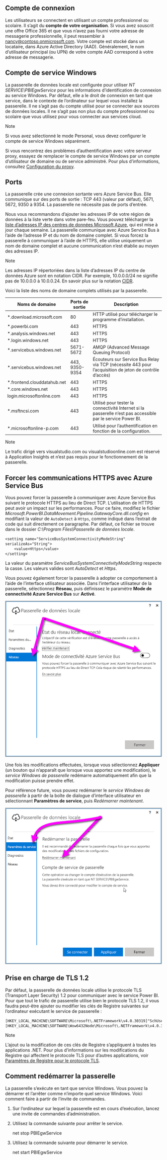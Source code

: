 ## <a name="sign-in-account"></a>Compte de connexion

Les utilisateurs se connectent en utilisant un compte professionnel ou scolaire. Il s’agit du **compte de votre organisation**. Si vous avez souscrit une offre Office 365 et que vous n’avez pas fourni votre adresse de messagerie professionnelle, il peut ressembler à nancy@contoso.onmicrosoft.com. Votre compte est stocké dans un locataire, dans Azure Active Directory (AAD). Généralement, le nom d’utilisateur principal (ou UPN) de votre compte AAD correspond à votre adresse de messagerie.

## <a name="windows-service-account"></a>Compte de service Windows

La passerelle de données locale est configurée pour utiliser *NT SERVICE\PBIEgwService* pour les informations d’identification de connexion au service Windows. Par défaut, elle a le droit de connexion en tant que service, dans le contexte de l’ordinateur sur lequel vous installez la passerelle. Il ne s’agit pas du compte utilisé pour se connecter aux sources de données locales. Il ne s’agit pas non plus du compte professionnel ou scolaire que vous utilisez pour vous connecter aux services cloud.

> [!NOTE]
> Si vous avez sélectionné le mode Personal, vous devez configurer le compte de service Windows séparément.

Si vous rencontrez des problèmes d’authentification avec votre serveur proxy, essayez de remplacer le compte de service Windows par un compte d’utilisateur de domaine ou de service administré. Pour plus d’informations, consultez [Configuration du proxy](../service-gateway-proxy.md#changing-the-gateway-service-account-to-a-domain-user).

## <a name="ports"></a>Ports

La passerelle crée une connexion sortante vers Azure Service Bus. Elle communique sur des ports de sortie : TCP 443 (valeur par défaut), 5671, 5672, 9350 à 9354.  La passerelle ne nécessite pas de ports d’entrée.

Nous vous recommandons d’ajouter les adresses IP de votre région de données à la liste verte dans votre pare-feu. Vous pouvez télécharger la [liste d’adresses IP des centres de données Microsoft Azure](https://www.microsoft.com/download/details.aspx?id=41653), qui est mise à jour chaque semaine. La passerelle communique avec Azure Service Bus à l’aide de l’adresse IP et du nom de domaine complet. Si vous forcez la passerelle à communiquer à l’aide de HTTPS, elle utilise uniquement un nom de domaine complet et aucune communication n’est établie au moyen des adresses IP.

> [!NOTE]
> Les adresses IP répertoriées dans la liste d’adresses IP du centre de données Azure sont en notation CIDR. Par exemple, 10.0.0.0/24 ne signifie pas de 10.0.0.0 à 10.0.0.24. En savoir plus sur la notation [CIDR](http://whatismyipaddress.com/cidr).

Voici la liste des noms de domaine complets utilisés par la passerelle.

| Noms de domaine | Ports de sortie | Description |
| --- | --- | --- |
| *.download.microsoft.com |80 |HTTP utilisé pour télécharger le programme d’installation. |
| *.powerbi.com |443 |HTTPS |
| *.analysis.windows.net |443 |HTTPS |
| *.login.windows.net |443 |HTTPS |
| *.servicebus.windows.net |5671-5672 |AMQP (Advanced Message Queuing Protocol) |
| *.servicebus.windows.net |443, 9350-9354 |Écouteurs sur Service Bus Relay via TCP (nécessite 443 pour l’acquisition de jeton de contrôle d’accès) |
| *.frontend.clouddatahub.net |443 |HTTPS |
| *.core.windows.net |443 |HTTPS |
| login.microsoftonline.com |443 |HTTPS |
| *.msftncsi.com |443 |Utilisé pour tester la connectivité Internet si la passerelle n’est pas accessible par le service Power BI. |
| *.microsoftonline-p.com |443 |Utilisé pour l’authentification en fonction de la configuration. |

> [!NOTE]
> Le trafic dirigé vers visualstudio.com ou visualstudioonline.com est réservé à Application Insights et n’est pas requis pour le fonctionnement de la passerelle.

## <a name="forcing-https-communication-with-azure-service-bus"></a>Forcer les communications HTTPS avec Azure Service Bus

Vous pouvez forcer la passerelle à communiquer avec Azure Service Bus suivant le protocole HTTPS au lieu de Direct TCP. L’utilisation de HTTPS peut avoir un impact sur les performances. Pour ce faire, modifiez le fichier *Microsoft.PowerBI.DataMovement.Pipeline.GatewayCore.dll.config* en modifiant la valeur de `AutoDetect` à `Https`, comme indiqué dans l’extrait de code qui suit directement ce paragraphe. Par défaut, ce fichier se trouve dans le dossier *C:\Program Files\Passerelle de données locale*.

```
<setting name="ServiceBusSystemConnectivityModeString" serializeAs="String">
    <value>Https</value>
</setting>
```

La valeur du paramètre *ServiceBusSystemConnectivityModeString* respecte la casse. Les valeurs valides sont *AutoDetect* et *Https*.

Vous pouvez également forcer la passerelle à adopter ce comportement à l’aide de l’interface utilisateur associée. Dans l’interface utilisateur de la passerelle, sélectionnez **Réseau**, puis définissez le paramètre **Mode de connectivité Azure Service Bus** sur **Activé**.

![](./media/gateway-onprem-accounts-ports-more/gw-onprem_01.png)

Une fois les modifications effectuées, lorsque vous sélectionnez **Appliquer** (un bouton qui n’apparaît que lorsque vous apportez une modification), le *service Windows de passerelle* redémarre automatiquement afin que la modification puisse prendre effet.

Pour référence future, vous pouvez redémarrer le *service Windows de passerelle* à partir de la boîte de dialogue d’interface utilisateur en sélectionnant **Paramètres de service**, puis *Redémarrer maintenant*.

![](./media/gateway-onprem-accounts-ports-more/gw-onprem_02.png)

## <a name="support-for-tls-12"></a>Prise en charge de TLS 1.2

Par défaut, la passerelle de données locale utilise le protocole TLS (Transport Layer Security) 1.2 pour communiquer avec le service Power BI. Pour que tout le trafic de passerelle utilise bien le protocole TLS 1.2, il vous faudra peut-être ajouter ou modifier les clés de Registre suivantes sur l’ordinateur exécutant le service de passerelle :

```
[HKEY_LOCAL_MACHINE\SOFTWARE\Microsoft\.NETFramework\v4.0.30319]"SchUseStrongCrypto"=dword:00000001
[HKEY_LOCAL_MACHINE\SOFTWARE\Wow6432Node\Microsoft\.NETFramework\v4.0.30319]"SchUseStrongCrypto"=dword:00000001
```

> [!NOTE]
> L’ajout ou la modification de ces clés de Registre s’appliquent à toutes les applications .NET. Pour plus d’informations sur les modifications du Registre qui affectent le protocole TLS pour d’autres applications, voir [Paramètres de Registre pour le protocole TLS](https://docs.microsoft.com/windows-server/security/tls/tls-registry-settings).

## <a name="how-to-restart-the-gateway"></a>Comment redémarrer la passerelle

La passerelle s’exécute en tant que service Windows. Vous pouvez la démarrer et l’arrêter comme n’importe quel service Windows. Voici comment faire à partir de l’invite de commandes.

1. Sur l’ordinateur sur lequel la passerelle est en cours d’exécution, lancez une invite de commandes d’administration.
2. Utilisez la commande suivante pour arrêter le service.
   
   net stop PBIEgwService
3. Utilisez la commande suivante pour démarrer le service.
   
   net start PBIEgwService

